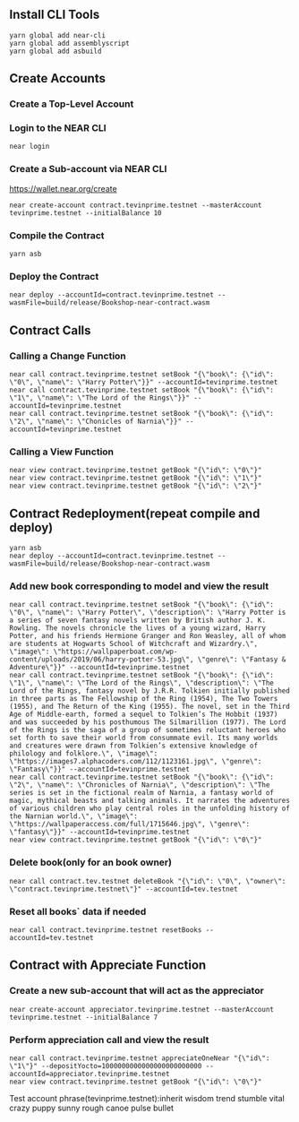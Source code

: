 ## Install CLI Tools

```
yarn global add near-cli
yarn global add assemblyscript
yarn global add asbuild
```

## Create Accounts

### Create a Top-Level Account

### Login to the NEAR CLI

```
near login
```

### Create a Sub-account via NEAR CLI
https://wallet.near.org/create
```
near create-account contract.tevinprime.testnet --masterAccount tevinprime.testnet --initialBalance 10
```


### Compile the Contract

```
yarn asb
```

### Deploy the Contract

```
near deploy --accountId=contract.tevinprime.testnet --wasmFile=build/release/Bookshop-near-contract.wasm
```

## Contract Calls

### Calling a Change Function

```
near call contract.tevinprime.testnet setBook "{\"book\": {\"id\": \"0\", \"name\": \"Harry Potter\"}}" --accountId=tevinprime.testnet
near call contract.tevinprime.testnet setBook "{\"book\": {\"id\": \"1\", \"name\": \"The Lord of the Rings\"}}" --accountId=tevinprime.testnet
near call contract.tevinprime.testnet setBook "{\"book\": {\"id\": \"2\", \"name\": \"Chonicles of Narnia\"}}" --accountId=tevinprime.testnet
```

### Calling a View Function

```
near view contract.tevinprime.testnet getBook "{\"id\": \"0\"}"
near view contract.tevinprime.testnet getBook "{\"id\": \"1\"}"
near view contract.tevinprime.testnet getBook "{\"id\": \"2\"}"
```

## Contract Redeployment(repeat compile and deploy)

```
yarn asb
near deploy --accountId=contract.tevinprime.testnet --wasmFile=build/release/Bookshop-near-contract.wasm
```

### Add new book corresponding to model and view the result

```
near call contract.tevinprime.testnet setBook "{\"book\": {\"id\": \"0\", \"name\": \"Harry Potter\", \"description\": \"Harry Potter is a series of seven fantasy novels written by British author J. K. Rowling. The novels chronicle the lives of a young wizard, Harry Potter, and his friends Hermione Granger and Ron Weasley, all of whom are students at Hogwarts School of Witchcraft and Wizardry.\", \"image\": \"https://wallpaperboat.com/wp-content/uploads/2019/06/harry-potter-53.jpg\", \"genre\": \"Fantasy & Adventure\"}}" --accountId=tevinprime.testnet
near call contract.tevinprime.testnet setBook "{\"book\": {\"id\": \"1\", \"name\": \"The Lord of the Rings\", \"description\": \"The Lord of the Rings, fantasy novel by J.R.R. Tolkien initially published in three parts as The Fellowship of the Ring (1954), The Two Towers (1955), and The Return of the King (1955). The novel, set in the Third Age of Middle-earth, formed a sequel to Tolkien’s The Hobbit (1937) and was succeeded by his posthumous The Silmarillion (1977). The Lord of the Rings is the saga of a group of sometimes reluctant heroes who set forth to save their world from consummate evil. Its many worlds and creatures were drawn from Tolkien’s extensive knowledge of philology and folklore.\", \"image\": \"https://images7.alphacoders.com/112/1123161.jpg\", \"genre\": \"Fantasy\"}}" --accountId=tevinprime.testnet
near call contract.tevinprime.testnet setBook "{\"book\": {\"id\": \"2\", \"name\": \"Chronicles of Narnia\", \"description\": \"The series is set in the fictional realm of Narnia, a fantasy world of magic, mythical beasts and talking animals. It narrates the adventures of various children who play central roles in the unfolding history of the Narnian world.\", \"image\": \"https://wallpaperaccess.com/full/1715646.jpg\", \"genre\": \"fantasy\"}}" --accountId=tevinprime.testnet
near view contract.tevinprime.testnet getBook "{\"id\": \"0\"}"
```

### Delete book(only for an book owner)

```
near call contract.tev.testnet deleteBook "{\"id\": \"0\", \"owner\": \"contract.tevinprime.testnet\"}" --accountId=tev.testnet
```

### Reset all books` data if needed

```
near call contract.tevinprime.testnet resetBooks --accountId=tev.testnet
```

## Contract with Appreciate Function

### Create a new sub-account that will act as the appreciator

```
near create-account appreciator.tevinprime.testnet --masterAccount tevinprime.testnet --initialBalance 7
```

### Perform appreciation call and view the result

```
near call contract.tevinprime.testnet appreciateOneNear "{\"id\": \"1\"}" --depositYocto=1000000000000000000000000 --accountId=appreciator.tevinprime.testnet
near view contract.tevinprime.testnet getBook "{\"id\": \"0\"}"
```
Test account phrase(tevinprime.testnet):inherit wisdom trend stumble vital crazy puppy sunny rough canoe pulse bullet
